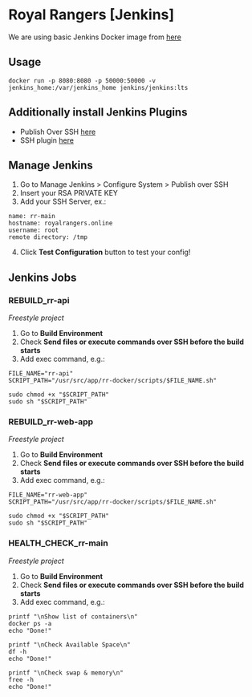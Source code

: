 # Royal Rangers [Jenkins]

We are using basic Jenkins Docker image from [here](https://github.com/jenkinsci/docker)

## Usage
```
docker run -p 8080:8080 -p 50000:50000 -v jenkins_home:/var/jenkins_home jenkins/jenkins:lts
```

## Additionally install Jenkins Plugins

- Publish Over SSH [here](http://wiki.jenkins-ci.org/display/JENKINS/Publish+Over+SSH+Plugin)
- SSH plugin [here](https://wiki.jenkins.io/display/JENKINS/SSH+plugin)

## Manage Jenkins

1. Go to Manage Jenkins > Configure System > Publish over SSH
2. Insert your RSA PRIVATE KEY
3. Add your SSH Server, ex.:

```
name: rr-main
hostname: royalrangers.online
username: root
remote directory: /tmp
```

4. Click **Test Configuration** button to test your config!

## Jenkins Jobs

### REBUILD_rr-api 
*Freestyle project*

1. Go to ****Build Environment****
2. Check ****Send files or execute commands over SSH before the build starts**** 
3. Add exec command, e.g.:

```
FILE_NAME="rr-api"
SCRIPT_PATH="/usr/src/app/rr-docker/scripts/$FILE_NAME.sh"

sudo chmod +x "$SCRIPT_PATH"
sudo sh "$SCRIPT_PATH"
```

### REBUILD_rr-web-app 
*Freestyle project*

1. Go to ****Build Environment****
2. Check ****Send files or execute commands over SSH before the build starts**** 
3. Add exec command, e.g.:

```
FILE_NAME="rr-web-app"
SCRIPT_PATH="/usr/src/app/rr-docker/scripts/$FILE_NAME.sh"

sudo chmod +x "$SCRIPT_PATH"
sudo sh "$SCRIPT_PATH"
```

### HEALTH_CHECK_rr-main 
*Freestyle project*

1. Go to ****Build Environment****
2. Check ****Send files or execute commands over SSH before the build starts**** 
3. Add exec command, e.g.:

```
printf "\nShow list of containers\n"
docker ps -a
echo "Done!"
```

```
printf "\nCheck Available Space\n"
df -h
echo "Done!"
```

```
printf "\nCheck swap & memory\n"
free -h
echo "Done!"
```



